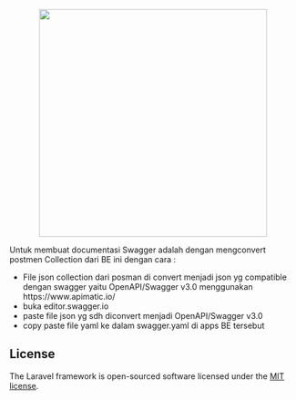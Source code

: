 <p align="center"><a href="https://laravel.com" target="_blank"><img src="https://raw.githubusercontent.com/laravel/art/master/logo-lockup/5%20SVG/2%20CMYK/1%20Full%20Color/laravel-logolockup-cmyk-red.svg" width="400"></a></p>

<p>
Untuk membuat documentasi Swagger adalah dengan mengconvert postmen Collection dari BE ini dengan cara :
    <ul>
        <li>File json collection dari posman di convert menjadi json yg compatible dengan swagger yaitu OpenAPI/Swagger v3.0 menggunakan https://www.apimatic.io/ </li>
        <li>buka editor.swagger.io </li>
        <li>paste file json yg sdh diconvert menjadi OpenAPI/Swagger v3.0 </li>
        <li>copy paste file yaml ke dalam swagger.yaml di apps BE tersebut </li>
     </ul>
</p>

## License

The Laravel framework is open-sourced software licensed under the [MIT license](https://opensource.org/licenses/MIT).
